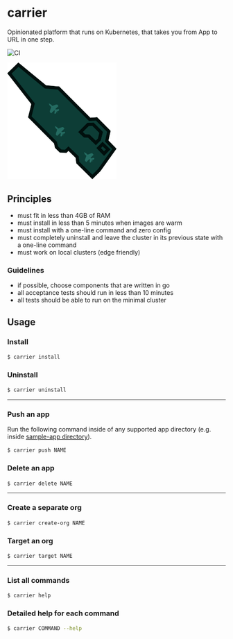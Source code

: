 # carrier

Opinionated platform that runs on Kubernetes, that takes you from App to URL in one step.

![CI](https://github.com/SUSE/carrier/workflows/CI/badge.svg)

<img src="./docs/carrier.svg" width="50%" height="50%">

## Principles

- must fit in less than 4GB of RAM
- must install in less than 5 minutes when images are warm
- must install with a one-line command and zero config
- must completely uninstall and leave the cluster in its previous state with a one-line command
- must work on local clusters (edge friendly)

### Guidelines

- if possible, choose components that are written in go
- all acceptance tests should run in less than 10 minutes
- all tests should be able to run on the minimal cluster 

## Usage
### Install

```bash
$ carrier install
```
### Uninstall

```bash
$ carrier uninstall
```
---
### Push an app

Run the following command inside of any supported app directory (e.g. inside [sample-app directory](sample-app)).

```bash
$ carrier push NAME
```

### Delete an app

```bash
$ carrier delete NAME
```
---
### Create a separate org

```bash
$ carrier create-org NAME
```

### Target an org

```bash
$ carrier target NAME
```
---
### List all commands

```bash
$ carrier help
```
### Detailed help for each command

```bash
$ carrier COMMAND --help
```